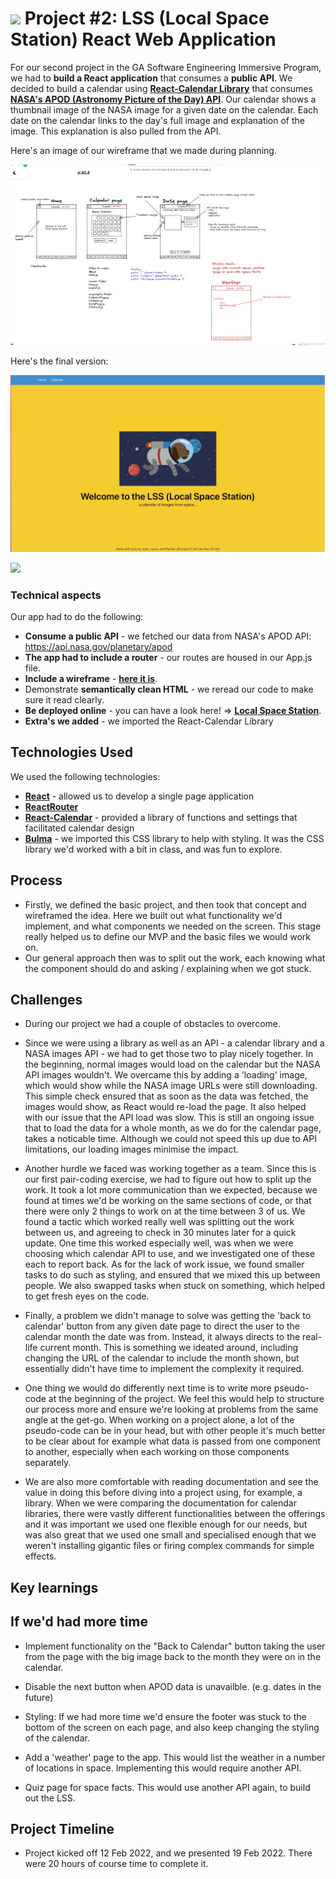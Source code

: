 # ![](https://ga-dash.s3.amazonaws.com/production/assets/logo-9f88ae6c9c3871690e33280fcf557f33.png) Project #2: LSS (Local Space Station) React Web Application 


For our second project in the GA Software Engineering Immersive Program, we had to **build a React application** that consumes a **public API**. We decided to build a calendar using  **[React-Calendar Library](https://blog.logrocket.com/react-calendar-tutorial-build-customize-calendar/)** that consumes **[NASA's APOD (Astronomy Picture of the Day) API](https://api.nasa.gov/)**. Our calendar shows a thumbnail image of the NASA image for a given date on the calendar. Each date on the calendar links to the day's full image and explanation of the image. This explanation is also pulled from the API. 

Here's an image of our wireframe that we made during planning. 

![](./src/images/wireframe_2.jpg)

Here's the final version: 

![](./src/images/project-2-gif-1.gif)

![](./src/images/project-2-gif-2.gif)

### Technical aspects 

Our app had to do the following:

* **Consume a public API** - we fetched our data from NASA's APOD API: https://api.nasa.gov/planetary/apod
* **The app had to include a router** - our routes are housed in our App.js file.
* **Include a wireframe** - **[here it is](https://s3.amazonaws.com/shecodesio-production/uploads/files/000/027/401/original/wireframe-for_project-2.png?1645095611)**. 
* Demonstrate **semantically clean HTML** - we reread our code to make sure it read clearly.
* **Be deployed online** - you can have a look here! => **[Local Space Station](https://mystifying-goldberg-c06879.netlify.app/)**.
* **Extra's we added** - we imported the React-Calendar Library 


## **Technologies** Used
We used the following technologies:
* **[React](https://reactjs.org/)** - allowed us to develop a single page application
* **[ReactRouter](https://reactrouter.com/)**
* **[React-Calendar](https://github.com/wojtekmaj/react-calendar)** - provided a library of functions and settings that facilitated calendar design
* **[Bulma](https://bulma.io/)** - we imported this CSS library to help with styling. It was the CSS library we'd worked with a bit in class, and was fun to explore. 

## Process 
* Firstly, we defined the basic project, and then took that concept and wireframed the idea. Here we built out what functionality we'd implement, and what components we needed on the screen. This stage really helped us to define our MVP and the basic files we would work on.
* Our general approach then was to split out the work, each knowing what the component should do and asking / explaining when we got stuck. 



## Challenges
* During our project we had a couple of obstacles to overcome.
* Since we were using a library as well as an API - a calendar library and a NASA images API - we had to get those two to play nicely together. In the beginning, normal images would load on the calendar but the NASA API images wouldn't. We overcame this by adding a 'loading' image, which would show while the NASA image URLs were still downloading. This simple check ensured that as soon as the data was fetched, the images would show, as React would re-load the page. It also helped with our issue that the API load was slow. This is still an ongoing issue that to load the data for a whole month, as we do for the calendar page, takes a noticable time. Although we could not speed this up due to API limitations, our loading images minimise the impact.
    
* Another hurdle we faced was working together as a team. Since this is our first pair-coding exercise, we had to figure out how to split up the work. It took a lot more communication than we expected, because we found at times we'd be working on the same sections of code, or that there were only 2 things to work on at the time between 3 of us. We found a tactic which worked really well was splitting out the work between us, and agreeing to check in 30 minutes later for a quick update. One time this worked especially well, was when we were choosing which calendar API to use, and we investigated one of these each to report back. As for the lack of work issue, we found smaller tasks to do such as styling, and ensured that we mixed this up between people. We also swapped tasks when stuck on something, which helped to get fresh eyes on the code.
    
* Finally, a problem we didn't manage to solve was getting the 'back to calendar' button from any given date page to direct the user to the calendar month the date was from. Instead, it always directs to the real-life current month. This is something we ideated around, including changing the URL of the calendar to include the month shown, but essentially didn't have time to implement the complexity it required.

* One thing we would do differently next time is to write more pseudo-code at the beginning of the project. We feel this would help to structure our process more and ensure we're looking at problems from the same angle at the get-go. When working on a project alone, a lot of the pseudo-code can be in your head, but with other people it's much better to be clear about for example what data is passed from one component to another, especially when each working on those components separately. 
    
* We are also more comfortable with reading documentation and see the value in doing this before diving into a project using, for example, a library. When we were comparing the documentation for calendar libraries, there were vastly different functionalities between the offerings and it was important we used one flexible enough for our needs, but was also great that we used one small and specialised enough that we weren't installing gigantic files or firing complex commands for simple effects.

## Key learnings 

## If we'd had more time 
* Implement functionality on the "Back to Calendar" button taking the user from the page with the big image back to the month they were on in the calendar.

* Disable the next button when APOD data is unavailble. (e.g. dates in the future)

* Styling: If we had more time we'd ensure the footer was stuck to the bottom of the screen on each page, and also keep changing the styling of the calendar. 

* Add a 'weather' page to the app. This would list the weather in a number of locations in space. Implementing this would require another API.

* Quiz page for space facts. This would use another API again, to build out the LSS.



## Project Timeline 

* Project kicked off 12 Feb 2022, and we presented  19 Feb 2022. There were 20 hours of course time to complete it. 


